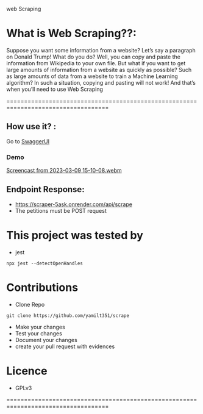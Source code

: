 web Scraping

# What is Web Scraping??:
 Suppose you want some information from a website? Let’s say a paragraph on Donald Trump! What do you do? Well, you can copy and paste the information from Wikipedia to your own file. But what if you want to get large amounts of information from a website as quickly as possible? Such as large amounts of data from a website to train a Machine Learning algorithm? In such a situation, copying and pasting will not work! And that’s when you’ll need to use Web Scraping


===================================================================================
## How use it? :

Go to [SwaggerUI](https://scraper-5ask.onrender.com/api/docs)


### Demo
[Screencast from 2023-03-09 15-10-08.webm](https://user-images.githubusercontent.com/88646148/224118566-6d248f0c-f59e-411e-bfad-a6a36b4051a2.webm)

## Endpoint Response:
-  https://scraper-5ask.onrender.com/api/scrape
-  The petitions must be  POST request

# This project was tested by 
- jest

```
npx jest --detectOpenHandles
```

# Contributions
-  Clone Repo
```
git clone https://github.com/yamilt351/scrape
```
- Make your changes
- Test your changes 
- Document your changes
- create your pull request with evidences

# Licence
- GPLv3

===================================================================================
